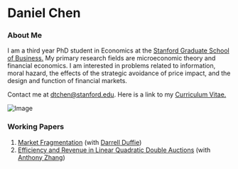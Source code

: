 # Daniel Chen
### About Me
I am a third year PhD student in Economics at the [Stanford Graduate School of Business.](https://www.gsb.stanford.edu/programs/phd/academic-experience/students/daniel-chen) My primary research fields are microeconomic theory and financial economics. I am interested in problems related to information, moral hazard, the effects of the strategic avoidance of price impact, and the design and function of financial markets. 

Contact me at dtchen@stanford.edu. Here is a link to my [Curriculum Vitae.](https://dtc1995.github.io/Academic_CV_Jul_25.pdf)

![Image](https://dtc1995.github.io/danielchenpic.png)
 
### Working Papers

1. [Market Fragmentation](https://poseidon01.ssrn.com/delivery.php?ID=597095116095089019068019066100074002127063056052064082108093009005092111122114025075053003005120047011112021104069121006126126109082054028068107068079068068086125028041055009098120076127127067007098011010120078011010085089026112103122087074127118085092&EXT=pdf) (with [Darrell Duffie](https://www.darrellduffie.com))
2. [Efficiency and Revenue in Linear Quadratic Double Auctions](https://dtc1995.github.io/ssida.pdf) (with [Anthony Zhang](https://anthonyleezhang.github.io))



